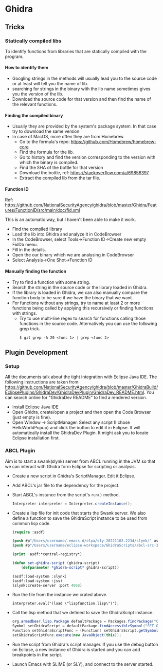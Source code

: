 # Ghidra

## Tricks

### Statically compiled libs

To identify functions from libraries that are statically compiled with the
program.

#### How to identify them
- Googling strings in the methods will usually lead you to the source code or at
    least will tell you the name of lib.
- searching for strings in the binary with the lib name sometimes gives you the
    version of the lib.
- Download the source code for that version and then find the name of the
    relevant functions.


#### Finding the compiled binary

- Usually they are provided by the system's package system. In that case try to
    download the same version
- In case of MacOS, more often they are from Homebrew.
  - Go to the formula's repo: https://github.com/Homebrew/homebrew-core
  - Find the formula for the lib.
  - Go to history and find the version corresponding to the version with which
      the binary is compiled.
  - Find the SHA of the bottle for that version
  - Download the bottle, ref: https://stackoverflow.com/a/69858397
  - Extract the compiled lib from the tar file.

#### Function ID

Ref:
https://github.com/NationalSecurityAgency/ghidra/blob/master/Ghidra/Features/FunctionID/src/main/doc/fid.xml

This is an automatic way, but I haven't been able to make it work.

- Find the compiled library
- Load the lib into Ghidra and analyze it in CodeBrowser
- In the CodeBrowser, select Tools->Function ID->Create new empty FidDb menu.
- Fill in the details.
- Open the our binary which we are analysing in CodeBrowser
- Select Analysis->One Shot->Function ID

#### Manually finding the function
- Try to find a function with some string.
- Search the string in the source code or the library loaded in Ghidra.
- If the library is loaded in Ghidra, we can also manually compare the function
    body to be sure if we have the binary that we want.
- For functions without any strings, try to name at least 2 or more functions
    being called by applying this recursively or finding functions with strings.
  - Try to use multi-line regex to search for functions calling those
      functions in the source code. Alternatively you can use the following grep
      trick.
      ```
      $ git grep -A 20 <func 1> | grep <func 2>
      ```

## Plugin Development

### Setup

All the documents talk about the tight integration with Eclipse Java IDE. The
following instructions are taken from
<https://github.com/NationalSecurityAgency/ghidra/blob/master/GhidraBuild/EclipsePlugins/GhidraDev/GhidraDevPlugin/GhidraDev_README.html>.
You can search online for "GhidraDev README" to find a rendered version.

- Install Eclipse Java IDE
- Open Ghidra, create/open a project and then open the Code Browser (just empty
    is fine).
- Open Window -> ScriptManager. Select any script (I chose HelloWorldPopup) and
    click the button to edit it in Eclipse. It will automatically install the
    GhidraDev Plugin. It might ask you to locate Eclipse installation first.


### ABCL Plugin

Aim is to start a swank(slynk) server from ABCL running in the JVM so that we
can interact with Ghidra form Eclipse for scripting or analysis.

- Create a new script in Ghidra's ScriptManager. Edit it Eclipse.
- Add ABCL's jar file to the dependency for the project.
- Start ABCL's instance from the script's `run()` method.
    ```java
    Interpreter interpreter = Interpreter.createInstance();
    ```
- Create a lisp file for init code that starts the Swank server. We also define
    a function to save the GhidraScript instance to be used from common lisp
    code.
    ```lisp
    (require :asdf)

    (push #p"/Users/username/.emacs.d/elpa/sly-20221108.2234/slynk/" asdf:*central-registry*)
    (push #p"/Users/username/eclipse-workspace/GhidraScripts/abcl-src-1.9.2/contrib/jss/" asdf:*central-registry*)

    (print  asdf:*central-registry*)

    (defun set-ghidra-script (ghidra-script)
        (defparameter *ghidra-script* ghidra-script))

    (asdf:load-system :slynk)
    (asdf:load-system :jss)
    (slynk:create-server :port 4008)
    ```
- Run the file from the instance we crated above.
    ```
    interpreter.eval("(load \"lispfunction.lisp\")");
    ```
- Call the lisp method that we defined to save the GhidraScript instance.
    ```java
    org.armedbear.lisp.Package defaultPackage = Packages.findPackage("CL-USER");
    Symbol setGhidraScript = defaultPackage.findAccessibleSymbol("SET-GHIDRA-SCRIPT");
    Function setGhidraScriptFunc = (Function) setGhidraScript.getSymbolFunction();
    setGhidraScriptFunc.execute(new JavaObject(this));
    ```
- Run the script from Ghidra's script manager. If you use the debug button on
    Eclipse, a new instance of Ghidra is started and you can add breakpoints in
    the script.

- Launch Emacs with SLIME (or SLY), and connect to the server started.

